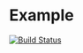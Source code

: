 # Example
[![Build Status](https://travis-ci.com/MerkulovIS/try-travis.svg?branch=master)](https://travis-ci.com/MerkulovIS/try-travis)

